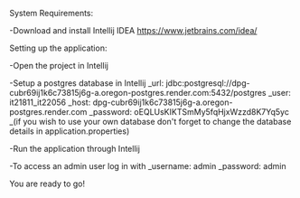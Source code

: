 System Requirements:

  -Download and install Intellij IDEA https://www.jetbrains.com/idea/


Setting up the application:

  -Open the project in Intellij

  -Setup a postgres database in Intellij
    _url: jdbc:postgresql://dpg-cubr69ij1k6c73815j6g-a.oregon-postgres.render.com:5432/postgres
    _user: it21811_it22056
    _host: dpg-cubr69ij1k6c73815j6g-a.oregon-postgres.render.com
    _password: oEQLUsKIKTSmMy5fqHjxWzzd8K7Yq5yc
    _(if you wish to use your own database don't forget to change the database details in application.properties)

  -Run the application through Intellij

  -To access an admin user log in with
    _username: admin
    _password: admin

You are ready to go!
